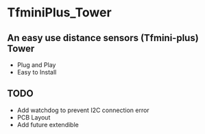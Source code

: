 # TfminiPlus_Tower

## An easy use distance sensors (Tfmini-plus) Tower
* Plug and Play
* Easy to Install

## TODO
* Add watchdog to prevent I2C connection error
* PCB Layout
* Add future extendible